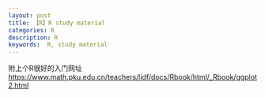 ```yaml
---
layout: post
title: 【R】R study material
categories: R
description: R
keywords:  R, study material
---
```





附上个R很好的入门网址 <https://www.math.pku.edu.cn/teachers/lidf/docs/Rbook/html/_Rbook/ggplot2.html>
